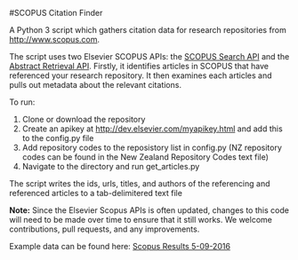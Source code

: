 #SCOPUS Citation Finder

A Python 3 script which gathers citation data for research repositories from http://www.scopus.com.

The script uses two Elsevier SCOPUS APIs: the [SCOPUS Search API](http://api.elsevier.com/documentation/SCOPUSSearchAPI.wadl) and the [Abstract Retrieval API](http://api.elsevier.com/documentation/AbstractRetrievalAPI.wadl). Firstly, it identifies articles in SCOPUS that have referenced your research repository. It then examines each articles and pulls out metadata about the relevant citations.

To run:

1. Clone or download the repository
2. Create an apikey at http://dev.elsevier.com/myapikey.html and add this to the config.py file
3. Add repository codes to the reposistory list in config.py (NZ repository codes can be found in the New Zealand Repository Codes text file)
4. Navigate to the directory and run  get_articles.py

The script writes the ids, urls, titles, and authors of the referencing and referenced articles to a tab-delimitered text file

**Note:** Since the Elsevier Scopus APIs is often updated, changes to this code will need to be made over time to ensure that it still works. We welcome contributions, pull requests, and any improvements. 

Example data can be found here: [Scopus Results 5-09-2016](https://figshare.com/account/projects/14855/articles/3806307)





